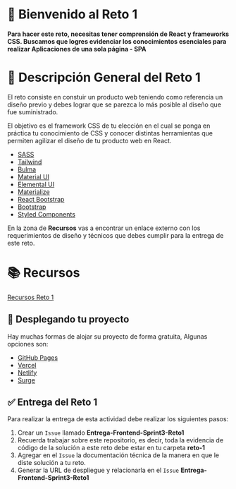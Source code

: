 # 👋 Bienvenido al Reto 1

**Para hacer este reto, necesitas tener comprensión de React y frameworks CSS. Buscamos que logres evidenciar los conocimientos esenciales para realizar Aplicaciones de una sola página - SPA**

# 📝 Descripción General del Reto 1

El reto consiste en constuir un producto web teniendo como referencia un diseño previo y debes lograr que se parezca lo más posible al diseño que fue suministrado.

El objetivo es el framework CSS de tu elección en el cual se ponga en práctica tu conocimiento de CSS y conocer distintas herramientas que permiten agilizar el diseño de tu producto web en React.

- [SASS](https://create-react-app.dev/docs/adding-a-sass-stylesheet/)
- [Tailwind](https://tailwindcss.com/docs/guides/create-react-app)
- [Bulma](https://react-bulma.dev/en)
- [Material UI](https://mui.com/)
- [Elemental UI](http://elemental-ui.com/)
- [Materialize](https://materializecss.com/)
- [React Bootstrap](https://react-bootstrap.github.io/)
- [Bootstrap](https://getbootstrap.com/)
- [Styled Components](https://styled-components.com/) 


En la zona de **Recursos** vas a encontrar un enlace externo con los requerimientos de diseño y técnicos que debes cumplir para la entrega de este reto.

# 📚 Recursos

[Recursos Reto 1](https://drive.google.com/drive/folders/1Hs29dQJr54P3XC9-ygkOxy4IIZyq6mVU?usp=sharing) 

## 🚀 Desplegando tu proyecto

Hay muchas formas de alojar su proyecto de forma gratuita, Algunas opciones son:

- [GitHub Pages](https://pages.github.com/)
- [Vercel](https://vercel.com/)
- [Netlify](https://www.netlify.com/)
- [Surge](https://surge.sh/)

## ✅ Entrega del Reto 1

Para realizar la entrega de esta actividad debe realizar los siguientes pasos:

1. Crear un `Issue` llamado **Entrega-Frontend-Sprint3-Reto1**
2. Recuerda trabajar sobre este repositorio, es decir, toda la evidencia de código de la solución a este reto debe estar en tu carpeta **reto-1**
3. Agregar en el `Issue` la documentación técnica de la manera en que le diste solución a tu reto.
4. Generar la URL de despliegue y relacionarla en el `Issue` **Entrega-Frontend-Sprint3-Reto1**
    

